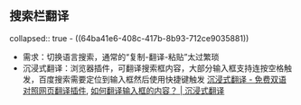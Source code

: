 ## 搜索栏翻译
collapsed:: true
	- ((64ba41e6-408c-417b-8b93-712ce9035881))
- 需求：切换语言搜索，通常的“复制-翻译-粘贴”太过繁琐
- 沉浸式翻译：浏览器插件，可翻译搜索框内容，大部分输入框支持连按空格触发，百度搜索需要定位到输入框然后使用快捷键触发 [沉浸式翻译 - 免费双语对照网页翻译插件](http://immersivetranslate.cn/), [如何翻译输入框的内容？ | 沉浸式翻译](https://immersivetranslate.com/zh-Hans/docs/input/)